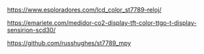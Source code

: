 https://www.esploradores.com/lcd_color_st7789-reloj/

https://emariete.com/medidor-co2-display-tft-color-ttgo-t-display-sensirion-scd30/

https://github.com/russhughes/st7789_mpy    